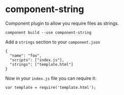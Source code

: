 # component-string

Component plugin to allow you require files as strings.

```
component build --use component-string
```

Add a `strings` section to your `component.json`

```
{
  "name": "foo",
  "scripts": ["index.js"],
  "strings": ["template.html"]
}
```

Now in your `index.js` file you can require it:

```
var template = require('template.html');
```